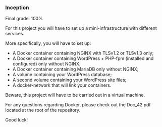 <h3>Inception</h3>

Final grade: 100%

For this project you will have to set up a mini-infrastructure with different services.

More specifically, you will have to set up:
- A Docker container containing NGINX with TLSv1.2 or TLSv1.3 only;
- A Docker container containing WordPress + PHP-fpm (installed and configured) only without NGINX;
- A Docker container containing MariaDB only without NGINX;
- A volume containing your WordPress database;
- A second volume containing your WordPress site files;
- A docker-network that will link your containers.

Beware, this project will have to be carried out in a virtual machine.

For any questions regarding Docker, please check out the Doc_42 pdf located at the root of the repository.

Good luck!
